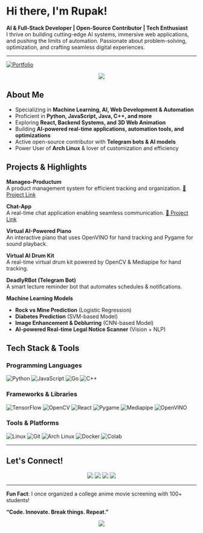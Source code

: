 # Hi there, I'm Rupak! 

**AI & Full-Stack Developer | Open-Source Contributor | Tech Enthusiast**  
I thrive on building cutting-edge AI systems, immersive web applications, and pushing the limits of automation. Passionate about problem-solving, optimization, and crafting seamless digital experiences.

---

[![Portfolio](https://img.shields.io/badge/Portfolio-Click%20Here-blue?style=for-the-badge)](https://rupak-s.netlify.app/)




<p align="center">
  <img src="https://readme-typing-svg.herokuapp.com?font=Fira+Code&weight=600&size=22&pause=1000&color=F79400&width=500&lines=AI+%7C+Web+Dev+%7C+Automation+%7C+Open-Source"/>
</p>

## **About Me**
- Specializing in **Machine Learning, AI, Web Development & Automation**
- Proficient in **Python, JavaScript, Java, C++, and more**
- Exploring **React, Backend Systems, and 3D Web Animation**
- Building **AI-powered real-time applications, automation tools, and optimizations**
- Active open-source contributor with **Telegram bots & AI models**
- Power User of **Arch Linux** & lover of customization and efficiency

##  Projects & Highlights  

 **Manageo-Productum**  
A product management system for efficient tracking and organization. [🔗 Project Link](https://github.com/rupak1005/manageo-productum)  

 **Chat-App**  
A real-time chat application enabling seamless communication. [🔗 Project Link](https://github.com/rupak1005/chat-app)  

 **Virtual AI-Powered Piano**  
An interactive piano that uses OpenVINO for hand tracking and Pygame for sound playback. 

 **Virtual AI Drum Kit**  
A real-time virtual drum kit powered by OpenCV & Mediapipe for hand tracking.  

 **DeadlyRBot (Telegram Bot)**  
A smart lecture reminder bot that automates schedules & notifications. 

 **Machine Learning Models**  
-  **Rock vs Mine Prediction** (Logistic Regression)  
-  **Diabetes Prediction** (SVM-based Model)  
-  **Image Enhancement & Deblurring** (CNN-based Model)  
-  **AI-powered Real-time Legal Notice Scanner** (Vision + NLP)  



##  **Tech Stack & Tools**
### **Programming Languages**
![Python](https://img.shields.io/badge/Python-3776AB?style=flat&logo=python&logoColor=white)
![JavaScript](https://img.shields.io/badge/JavaScript-F7DF1E?style=flat&logo=javascript&logoColor=black)
![Go](https://img.shields.io/badge/Go-00ADD8?style=flat&logo=go&logoColor=white)
![C++](https://img.shields.io/badge/C++-00599C?style=flat&logo=c%2B%2B&logoColor=white)

### **Frameworks & Libraries**
![TensorFlow](https://img.shields.io/badge/TensorFlow-FF6F00?style=flat&logo=tensorflow&logoColor=white)
![OpenCV](https://img.shields.io/badge/OpenCV-5C3EE8?style=flat&logo=opencv&logoColor=white)
![React](https://img.shields.io/badge/React-20232A?style=for-the-badge&logo=react&logoColor=61DAFB)
![Pygame](https://img.shields.io/badge/Pygame-008080?style=flat&logo=python&logoColor=white)
![Mediapipe](https://img.shields.io/badge/Mediapipe-FF6F00?style=flat&logo=mediapipe&logoColor=white)
![OpenVINO](https://img.shields.io/badge/OpenVINO-0071C5?style=flat&logo=intel&logoColor=white)

### **Tools & Platforms**
![Linux](https://img.shields.io/badge/Linux-FCC624?style=flat&logo=linux&logoColor=black)
![Git](https://img.shields.io/badge/Git-F05032?style=flat&logo=git&logoColor=white)
![Arch Linux](https://img.shields.io/badge/Arch_Linux-1793D1?style=flat&logo=arch-linux&logoColor=white)
![Docker](https://img.shields.io/badge/Docker-2496ED?style=flat&logo=docker&logoColor=white)
![Colab](https://img.shields.io/badge/Google_Colab-F9AB00?style=flat&logo=googlecolab&logoColor=white)

---

##  **Let's Connect!**
<p align="center">
  <a href="mailto:rupak1005saini@gmail.com"><img src="https://img.shields.io/badge/gmail-rupak1005saini%40saini.com-red?style=for-the-badge&logo=gmail&logoColor=white"/></a>
  <a href="https://linkedin.com/in/rupak1005"><img src="https://img.shields.io/badge/LinkedIn-0077B5?style=for-the-badge&logo=linkedin&logoColor=white"/></a>
  <a href="https://twitter.com/rupak1005"><img src="https://img.shields.io/badge/Twitter-1DA1F2?style=for-the-badge&logo=twitter&logoColor=white"/></a>
  <a href="https://github.com/rupak1005"><img src="https://img.shields.io/badge/GitHub-181717?style=for-the-badge&logo=github&logoColor=white"/></a>
</p>

---

 **Fun Fact**: I once organized a college anime movie screening with 100+ students! 

 **“Code. Innovate. Break things. Repeat.”** 

<p align="center">
  <img src="https://github-readme-streak-stats.herokuapp.com?user=rupak1005&theme=radical&hide_border=true&background=000000"/>
</p>

